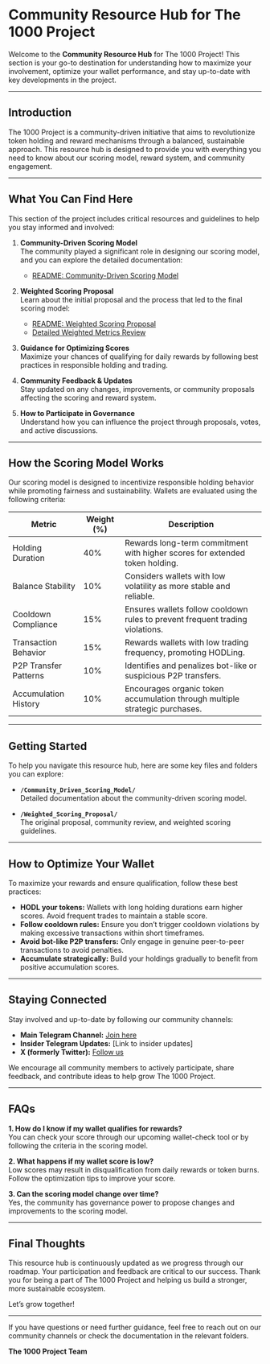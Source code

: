 # Community Resource Hub for The 1000 Project

Welcome to the **Community Resource Hub** for The 1000 Project! This section is your go-to destination for understanding how to maximize your involvement, optimize your wallet performance, and stay up-to-date with key developments in the project.

---

## **Introduction**

The 1000 Project is a community-driven initiative that aims to revolutionize token holding and reward mechanisms through a balanced, sustainable approach. This resource hub is designed to provide you with everything you need to know about our scoring model, reward system, and community engagement.

---

## **What You Can Find Here**

This section of the project includes critical resources and guidelines to help you stay informed and involved:

1. **Community-Driven Scoring Model**  
   The community played a significant role in designing our scoring model, and you can explore the detailed documentation:
   - [README: Community-Driven Scoring Model](Community_Driven_Scoring_Model/README_CommunityDrivenScoring.md)

2. **Weighted Scoring Proposal**  
   Learn about the initial proposal and the process that led to the final scoring model:
   - [README: Weighted Scoring Proposal](Weighted_Scoring_Proposal/README.md)
   - [Detailed Weighted Metrics Review](Weighted_Scoring_Proposal/Weighted%20Metrics%20Community%20Review.docx)

3. **Guidance for Optimizing Scores**  
   Maximize your chances of qualifying for daily rewards by following best practices in responsible holding and trading.

4. **Community Feedback & Updates**  
   Stay updated on any changes, improvements, or community proposals affecting the scoring and reward system.

5. **How to Participate in Governance**  
   Understand how you can influence the project through proposals, votes, and active discussions.

---

## **How the Scoring Model Works**

Our scoring model is designed to incentivize responsible holding behavior while promoting fairness and sustainability. Wallets are evaluated using the following criteria:

| **Metric**                  | **Weight (%)** | **Description**                                                                 |
|----------------------------|----------------|--------------------------------------------------------------------------------|
| Holding Duration            | 40%            | Rewards long-term commitment with higher scores for extended token holding.    |
| Balance Stability           | 10%            | Considers wallets with low volatility as more stable and reliable.              |
| Cooldown Compliance         | 15%            | Ensures wallets follow cooldown rules to prevent frequent trading violations.   |
| Transaction Behavior        | 15%            | Rewards wallets with low trading frequency, promoting HODLing.                 |
| P2P Transfer Patterns       | 10%            | Identifies and penalizes bot-like or suspicious P2P transfers.                  |
| Accumulation History        | 10%            | Encourages organic token accumulation through multiple strategic purchases.    |

---

## **Getting Started**

To help you navigate this resource hub, here are some key files and folders you can explore:

- **`/Community_Driven_Scoring_Model/`**  
  Detailed documentation about the community-driven scoring model.

- **`/Weighted_Scoring_Proposal/`**  
  The original proposal, community review, and weighted scoring guidelines.

---

## **How to Optimize Your Wallet**

To maximize your rewards and ensure qualification, follow these best practices:

- **HODL your tokens:** Wallets with long holding durations earn higher scores. Avoid frequent trades to maintain a stable score.
- **Follow cooldown rules:** Ensure you don’t trigger cooldown violations by making excessive transactions within short timeframes.
- **Avoid bot-like P2P transfers:** Only engage in genuine peer-to-peer transactions to avoid penalties.
- **Accumulate strategically:** Build your holdings gradually to benefit from positive accumulation scores.

---

## **Staying Connected**

Stay involved and up-to-date by following our community channels:

- **Main Telegram Channel:** [Join here](https://t.me/The1000Project)  
- **Insider Telegram Updates:** [Link to insider updates]  
- **X (formerly Twitter):** [Follow us](https://x.com/1000CryptoAI)

We encourage all community members to actively participate, share feedback, and contribute ideas to help grow The 1000 Project.

---

## **FAQs**

**1. How do I know if my wallet qualifies for rewards?**  
You can check your score through our upcoming wallet-check tool or by following the criteria in the scoring model.

**2. What happens if my wallet score is low?**  
Low scores may result in disqualification from daily rewards or token burns. Follow the optimization tips to improve your score.

**3. Can the scoring model change over time?**  
Yes, the community has governance power to propose changes and improvements to the scoring model.

---

## **Final Thoughts**

This resource hub is continuously updated as we progress through our roadmap. Your participation and feedback are critical to our success. Thank you for being a part of The 1000 Project and helping us build a stronger, more sustainable ecosystem.

Let’s grow together!

---

If you have questions or need further guidance, feel free to reach out on our community channels or check the documentation in the relevant folders.

**The 1000 Project Team**
